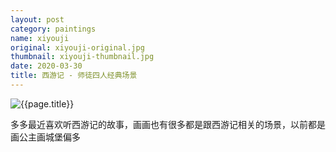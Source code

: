 ```yaml
---
layout: post
category: paintings
name: xiyouji
original: xiyouji-original.jpg
thumbnail: xiyouji-thumbnail.jpg
date: 2020-03-30
title: 西游记 - 师徒四人经典场景
---
```


![{{page.title}}](/gallery/{{page.category}}/{{page.original}})

多多最近喜欢听西游记的故事，画画也有很多都是跟西游记相关的场景，以前都是画公主画城堡偏多